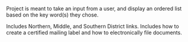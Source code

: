 Project is meant to take an input from a user, and display an ordered list based on the key word(s) they chose. 

Includes Northern, Middle, and Southern District links. Includes how to create a certified mailing label and how to electronically file documents. 
